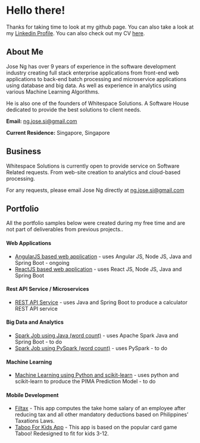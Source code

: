 # Hello there!

Thanks for taking time to look at my github page. You can also take a look at my 
[Linkedin Profile](https://www.linkedin.com/in/ngjosesi/). You can also check out my CV [here](https://docs.google.com/document/d/1gU9T8QujdCRQpGN7_aurCKtE4JMSNMqkrah6MAn87yU/edit?usp=sharing).

## About Me

Jose Ng has over 9 years of experience in the software development industry creating full stack enterprise applications from front-end web applications to back-end batch processing and microservice applications using database and big data. As well as experience in analytics using various Machine Learning Algorithms.

He is also one of the founders of Whitespace Solutions. A Software House dedicated to provide the best solutions to client needs. 

**Email:** ng.jose.si@gmail.com

**Current Residence:** Singapore, Singapore

## Business

Whitespace Solutions is currently open to provide service on Software Related requests. From web-site creation to analytics and cloud-based processing.

For any requests, please email Jose Ng directly at ng.jose.si@gmail.com

## Portfolio

All the portfolio samples below were created during my free time and are not part of deliverables from previous projects..

#### Web Applications

- [AngularJS based web application](https://github.com/J-Ng/) - uses Angular JS, Node JS, Java and Spring Boot - ongoing
- [ReactJS based web application](https://github.com/J-Ng/reactjs-web-application) - uses React JS, Node JS, Java and Spring Boot

#### Rest API Service / Microservices

- [REST API Service](https://github.com/J-Ng/rest-api-calculator) - uses Java and Spring Boot to produce a calculator REST API service

#### Big Data and Analytics

- [Spark Job using Java (word count)](https://github.com/J-Ng/) - uses Apache Spark Java and Spring Boot - to do
- [Spark Job using PySpark (word count)](https://github.com/J-Ng/) - uses PySpark - to do

#### Machine Learning

- [Machine Learning using Python and scikit-learn](https://github.com/J-Ng/) - uses python and scikit-learn to produce the PIMA Prediction Model - to do

#### Mobile Development

- [Filtax](https://play.google.com/store/apps/details?id=com.ng.jose.si.incometaxph) - This app computes the take home salary of an employee after reducing tax and all other mandatory deductions based on Philippines’ Taxations Laws.
- [Taboo For Kids App](http://play.google.com/store/apps/details?id=com.ng.jose.si.tabooforkids) - This app is based on the popular card game Taboo! Redesigned to fit for kids 3-12.